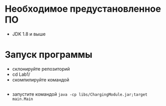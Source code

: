 # Необходимое предустановленное ПО #
* JDK 1.8 и выше

# Запуск программы #
* склонируйте репозиторий
* cd Lab1/
* скомпилируйте командой
``` javac -cp libs/ChargingModule.jar src/main/Main.java src/main/parser/CSVParser.java -d target/
```
* запустите командой
```java -cp libs/ChargingModule.jar;target main.Main```